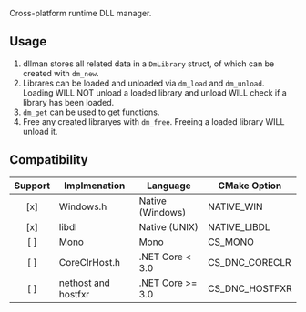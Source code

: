 Cross-platform runtime DLL manager.

## Usage
1. dllman stores all related data in a `DmLibrary` struct, of which can be created with `dm_new`.
2. Librares can be loaded and unloaded via `dm_load` and `dm_unload`. Loading WILL NOT unload a loaded library and unload WILL check if a library has been loaded.
3. `dm_get` can be used to get functions.
4. Free any created libraryes with `dm_free`. Freeing a loaded library WILL unload it.

## Compatibility

| Support | Implmenation        | Language          | CMake Option  |
|:-------:|---------------------|-------------------|---------------|
| [x]     | Windows.h           | Native (Windows)  |NATIVE_WIN     |
| [x]     | libdl               | Native (UNIX)     |NATIVE_LIBDL   |
| [ ]     | Mono                | Mono              |CS_MONO        |
| [ ]     | CoreClrHost.h       | .NET Core <  3.0  |CS_DNC_CORECLR |
| [ ]     | nethost and hostfxr | .NET Core >= 3.0  |CS_DNC_HOSTFXR |
